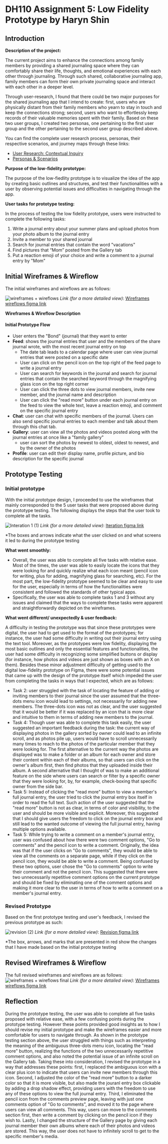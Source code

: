 # DH110 Assignment 5: Low Fidelity Prototype by Haryn Shin
## Introduction
**Description of the project:** 

The current project aims to enhance the connections among family members by providing a shared journaling space where they can comfortably share their life, thoughts, and emotional experiences with each other through journaling. Through such shared, collaborative journaling app, family members can form their own private journaling space and interact with each other in a deeper level.

Through user-research, I found that there could be two major purposes for the shared journaling app that I intend to create: first, users who are physically distant from their family members who yearn to stay in touch and keep the connections strong; second, users who want to effortlessly keep records of their valuable memories spent with their family. Based on these two user groups, I created two personas, one pertaining to the first user group and the other pertaining to the second user group described above. 

You can find the complete user research process, personas, their respective scenarios, and journey maps through these links: 
- [User Research: Contextual Inquiry](https://github.com/harynshin/DH110-HARYNSHIN/blob/main/Assignments/A3_Contextual_Inquiry.md)
- [Personas & Scenarios](https://github.com/harynshin/DH110-HARYNSHIN/blob/main/Assignments/A4_persona_scenario.md)

**Purpose of the low-fidelity prototype:**

The purpose of the low-fiedlity prototype is to visualize the idea of the app by creating basic outlines and structures, and test their functionalities with a user by observing potential issues and difficulties in navigating through the app. 

**User tasks for prototype testing:**

In the process of testing the low fidelity prototype, users were instructed to complete the following tasks:
1. Write a journal entry about your summer plans and upload photos from your photo album to the journal entry
2. Invite a member to your shared journal
3. Search for journal entries that contain the word "vacations"
4. Find pictures that “Mom” posted from the Gallery tab
5. Put a reaction emoji of your choice and write a comment to a journal entry by "Mom"

## Initial Wireframes & Wireflow
The initial wireframes and wireflows are as follows:

![wireframes + wireflows](https://user-images.githubusercontent.com/116034969/236704614-9887d837-bf73-47ca-b12b-8274e7a00228.svg)
_Link (for a more detailed view)_: [Wireframes wireflows figma link](https://www.figma.com/file/d58V0amDpYZeiMJq0Q1uKt/dh110-lofi-wireframes%2Fflows-haryn-shin?type=whiteboard&node-id=0%3A1&t=yn49WeZcRLSapcam-1)

**Wireframes & Wireflow Description**
#### Initial Prototype Flow
- User enters the "Bond" (journal) that they want to enter 
- **Feed**: shows the journal entries that user and the members of the share journal wrote, with the most recent journal entry on top
  - The date tab leads to a calendar page where user can view journal entries that were posted on a specific date
  - User can click on the pencil icon on the top right of the feed page to write a journal entry
  - User can search for keywords in the journal and search for journal entries that contain the searched keyword through the magnifying glass icon on the top right corner
  - User can click the three dots to view journal members, invite new member, and the journal name and description
  - User can click the "read more" button under each journal entry on the feed to view the whole text, leave a reaction emoji, and comment on the specific journal entry
- **Chat**: user can chat with specific members of the journal. Users can also send specific journal entries to each member and talk about them through this chat tab. 
- **Gallery**: user can view all the photos and videos posted along with the journal entries at once like a "family gallery"
  -  user can sort the photos by newest to oldest, oldest to newest, and by the owner of the photos
- **Profile**: user can edit their display name, profile picture, and bio description for the specific journal

## Prototype Testing
### Initial prototype
With the initial prototype design, I proceeded to use the wireframes that mainly corresponded to the 5 user tasks that were proposed above during the prototype testing. The following displays the steps that the user took to complete all the tasks. 

![Interation 1 (1)](https://user-images.githubusercontent.com/116034969/236708807-ef0d3f47-fbd5-402a-bbdf-aa5cc5231b86.svg)
_Link (for a more detailed view)_: [Iteration figma link](https://www.figma.com/file/Laf1jYTv7yBGFdt1KSWM9y/dh110-a5-iteration-1-haryn-shin?type=whiteboard&node-id=0%3A1&t=2vpIflc6KXE1aOq7-1)

*The boxes and arrows indicate what the user clicked on and what screens it led to during the prototype testing

**What went smoothly:**
- Overall, the user was able to complete all five tasks with relative ease. Most of the times, the user was able to easily locate the icons that they were looking for and quickly realize what each icon meant (pencil icon for writing, plus for adding, magnifying glass for searching, etc). For the most part, the low-fidelity prototype seemed to be clear and easy to use for the user, especially in terms of how the functionalities were consistent and followed the standards of other typical apps. 
- Specifically, the user was able to complete tasks 1 and 3 without any issues and claimed that the ways to complete these tasks were apparent and straightforwardly depicted on the wireframes. 

**What went different/ unexpectedly & user feedback:**

A difficulty in testing the prototype was that since these prototypes were digital, the user had to get used to the format of the prototypes; for instance, the user had some difficulty in writing out their journal entry using the text tool. Moreover, as the prototypes were low fidelity, displaying the most basic outlines and only the essential features and functionalities, the user had some difficulty in recognizing some simplified buttons or display (for instance, how photos and videos are just shown as boxes with an X on them). Besides these minor adjustment difficulty of getting used to the digital low-fidelity prototype on Figma, there were some potential issues that came up with the design of the prototype itself which impeded the user from completing the tasks in ways that I expected, which are as follows:
- Task 2: user struggled with the task of locating the feature of adding or inviting members to their journal since the user assumed that the three-dots menu icon would lead to settings, not necessarily for adding new members. The three-dots icon was not as clear, and the user suggested that it would be better if it was replaced by an icon that is more clear and intuitive to them in terms of adding new members to the journal.
- Task 4: Though user was able to complete this task easily, the user suggested an important feedback during the task: the current way of displaying photos in the gallery sorted by owner could lead to an infinite scroll, and as photos pile up, users would have to scroll unnecessarily many times to reach to the photos of the particular member that they were looking for. The first alternative to the current way the photos are displayed was to make a folder or an album for each owner and store their content within each of their albums, so that users can click on the owner's album first, then find photos that they uploaded inside their album. A second alternative that I thought of was to make an additional feature on the side where users can search or filter by a specific owner that they were looking for, by, for example, check-boxing that specific owner from the side bar. 
- Task 5: Instead of clicking the "read more" button to view a member's full journal entry, the user tried to click the journal entry box itself in order to read the full text. Such action of the user suggested that the "read more" button is not as clear, in terms of color and visibility, to the user and should be more visible and explicit. Moreover, this suggested that I should give users the freedom to click on the journal entry box and still lead to the wanted outcome of viewing the full journal entry, having multiple options available.
- Task 5: While trying to write a comment on a member's journal entry, user was confused about how there were two comment options, "Go to comments" and the pencil icon to write a comment. Originally, the idea was that if the user clicks on "Go to comments", they would be able to view all the comments on a separate page, while if they click on the pencil icon, they would be able to write a comment. Being confused by these two options, user chose the "Go to comments" option to write their comment and not the pencil icon. This suggested that there were two unnecessarily repetitive comment options on the current prototype and should be fixed by eliminating one of the comment options and making it more clear to the user in terms of how to write a comment on a member's journal entry.

### Revised Prototype
Based on the first prototype testing and user's feedback, I revised the previous prototype as such: 

![revision (2)](https://user-images.githubusercontent.com/116034969/236900746-83e2b312-1154-4c72-864a-0f2fbc2d5892.svg)
_Link (for a more detailed view)_: [Revision figma link](https://www.figma.com/file/dNtU242wc4EdrZkswAQvAO/dh110-revised-prototype-haryn-shin?type=whiteboard&node-id=0%3A1&t=tB4TggkZ4DwXcS8w-1)

*The box, arrows, and marks that are presented in red show the changes that I have made based on the initial prototype testing

## Revised Wireframes & Wireflow
The full revised wireframes and wireflows are as follows:
![wireframes + wireflows final](https://user-images.githubusercontent.com/116034969/236936614-f037acc3-d30b-468d-a34e-5d9fea2c368c.svg)
_Link (for a more detailed view)_: [Wireframes wireflows figma link](https://www.figma.com/file/d58V0amDpYZeiMJq0Q1uKt/dh110-lofi-wireframes%2Fflows-haryn-shin?type=whiteboard&node-id=0%3A1&t=yn49WeZcRLSapcam-1)

## Reflection
During the prototype testing, the user was able to complete all five tasks proposed with relative ease, with a few confusing points during the prototype testing. However these points provided good insights as to how I should revise my initial prototype and make the wireframes easier and more comfortable for users to navigate through. As shown in the prototype testing section above, the user struggled with things such as interpreting the meaning of the ambiguous three-dots menu icon, locating the "read more" button, realizing the functions of the two unnecessarily repetitive comment options, and also noted the potential issue of an infinite scroll on the Gallery tab. Taking these into consideration, I revised the prototype in a way that addresses these points: first, I replaced the ambiguous icon with a clear plus icon to indicate that users can invite new members through this icon. Second, I adjusted the color of the "read more" button to a darker color so that it is more visible, but also made the jouranl entry box clickable by adding a drop shadow effect, providing users with the freedom to use any of these options to view the full journal entry. Third, I eliminated the pencil icon from the comments preview page, leaving with just one comments option of "Go to comments", and moved it to the page where users can view all comments. This way, users can move to the comments section first, then write a comment by clicking on the pencil icon if they wish to. Lastly, I changed the structure of the Gallery page by giving each journal member their own albums where each of their photos and videos are stored. This way, the user does not have to infinitely scroll to get to the specific member's media.
